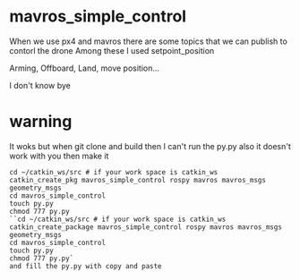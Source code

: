 # mavros_simple_control

When we use px4 and mavros there are some topics that we can publish to contorl the drone
Among these I used setpoint_position

Arming, Offboard, Land, move position...

I don't know bye

# warning
It woks but when git clone and build then I can't run the py.py
also it doesn't work with you then make it
```
cd ~/catkin_ws/src # if your work space is catkin_ws
catkin_create_pkg mavros_simple_control rospy mavros mavros_msgs geometry_msgs
cd mavros_simple_control
touch py.py
chmod 777 py.py
``cd ~/catkin_ws/src # if your work space is catkin_ws
catkin_create_package mavros_simple_control rospy mavros mavros_msgs geometry_msgs
cd mavros_simple_control
touch py.py
chmod 777 py.py`
and fill the py.py with copy and paste
